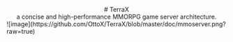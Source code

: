 <center># TerraX</center >
<center>a concise and high-performance MMORPG game server architecture.</center >
![image](https://github.com/OttoX/TerraX/blob/master/doc/mmoserver.png?raw=true)
